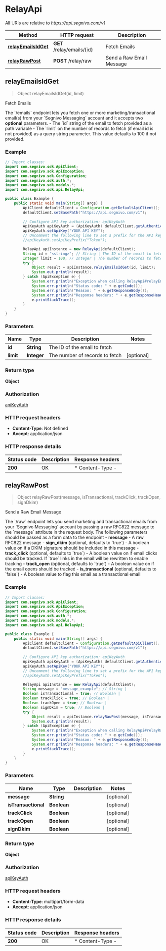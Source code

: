 # RelayApi

All URIs are relative to *https://api.segnivo.com/v1*

| Method | HTTP request | Description |
|------------- | ------------- | -------------|
| [**relayEmailsIdGet**](RelayApi.md#relayEmailsIdGet) | **GET** /relay/emails/{id} | Fetch Emails |
| [**relayRawPost**](RelayApi.md#relayRawPost) | **POST** /relay/raw | Send a Raw Email Message |



## relayEmailsIdGet

> Object relayEmailsIdGet(id, limit)

Fetch Emails

The &#x60;/emails&#x60; endpoint lets you fetch one or more marketing/transactional email(s) from your &#x60;Segnivo Messaging&#x60; account and it accepts two **optional** parameters.  - The &#x60;id&#x60; string of the email to fetch provided as a path variable      - The &#x60;limit&#x60; on the number of records to fetch (if email id is not provided) as a query string parameter. This value defaults to 100 if not provided.

### Example

```java
// Import classes:
import com.segnivo.sdk.ApiClient;
import com.segnivo.sdk.ApiException;
import com.segnivo.sdk.Configuration;
import com.segnivo.sdk.auth.*;
import com.segnivo.sdk.models.*;
import com.segnivo.sdk.api.RelayApi;

public class Example {
    public static void main(String[] args) {
        ApiClient defaultClient = Configuration.getDefaultApiClient();
        defaultClient.setBasePath("https://api.segnivo.com/v1");
        
        // Configure API key authorization: apiKeyAuth
        ApiKeyAuth apiKeyAuth = (ApiKeyAuth) defaultClient.getAuthentication("apiKeyAuth");
        apiKeyAuth.setApiKey("YOUR API KEY");
        // Uncomment the following line to set a prefix for the API key, e.g. "Token" (defaults to null)
        //apiKeyAuth.setApiKeyPrefix("Token");

        RelayApi apiInstance = new RelayApi(defaultClient);
        String id = "<string>"; // String | The ID of the email to fetch
        Integer limit = 100; // Integer | The number of records to fetch
        try {
            Object result = apiInstance.relayEmailsIdGet(id, limit);
            System.out.println(result);
        } catch (ApiException e) {
            System.err.println("Exception when calling RelayApi#relayEmailsIdGet");
            System.err.println("Status code: " + e.getCode());
            System.err.println("Reason: " + e.getResponseBody());
            System.err.println("Response headers: " + e.getResponseHeaders());
            e.printStackTrace();
        }
    }
}
```

### Parameters


| Name | Type | Description  | Notes |
|------------- | ------------- | ------------- | -------------|
| **id** | **String**| The ID of the email to fetch | |
| **limit** | **Integer**| The number of records to fetch | [optional] |

### Return type

**Object**

### Authorization

[apiKeyAuth](../README.md#apiKeyAuth)

### HTTP request headers

- **Content-Type**: Not defined
- **Accept**: application/json


### HTTP response details
| Status code | Description | Response headers |
|-------------|-------------|------------------|
| **200** | OK |  * Content-Type -  <br>  |


## relayRawPost

> Object relayRawPost(message, isTransactional, trackClick, trackOpen, signDkim)

Send a Raw Email Message

The &#x60;/raw&#x60; endpoint lets you send marketing and transactional emails from your &#x60;Segnivo Messaging&#x60; account by passing a raw RFC822 message to the &#x60;message&#x60; attribute in the request body.  The following parameters should be passed as a form data to the endpoint  - **message** - A raw RFC822 message      - **sign_dkim** (optional, defaults to &#x60;true&#x60;) - A boolean value on if a DKIM signature should be included in this message      - **track_click** (optional, defaults to &#x60;true&#x60;) - A boolean value on if email clicks should be tracked. If &#x60;true&#x60; links in the email will be rewritten to enable tracking      - **track_open** (optional, defaults to &#x60;true&#x60;) - A boolean value on if the email opens should be tracked      - **is_transactional** (optional, defaults to &#x60;false&#x60;) - A boolean value to flag this email as a transactional email

### Example

```java
// Import classes:
import com.segnivo.sdk.ApiClient;
import com.segnivo.sdk.ApiException;
import com.segnivo.sdk.Configuration;
import com.segnivo.sdk.auth.*;
import com.segnivo.sdk.models.*;
import com.segnivo.sdk.api.RelayApi;

public class Example {
    public static void main(String[] args) {
        ApiClient defaultClient = Configuration.getDefaultApiClient();
        defaultClient.setBasePath("https://api.segnivo.com/v1");
        
        // Configure API key authorization: apiKeyAuth
        ApiKeyAuth apiKeyAuth = (ApiKeyAuth) defaultClient.getAuthentication("apiKeyAuth");
        apiKeyAuth.setApiKey("YOUR API KEY");
        // Uncomment the following line to set a prefix for the API key, e.g. "Token" (defaults to null)
        //apiKeyAuth.setApiKeyPrefix("Token");

        RelayApi apiInstance = new RelayApi(defaultClient);
        String message = "message_example"; // String | 
        Boolean isTransactional = true; // Boolean | 
        Boolean trackClick = true; // Boolean | 
        Boolean trackOpen = true; // Boolean | 
        Boolean signDkim = true; // Boolean | 
        try {
            Object result = apiInstance.relayRawPost(message, isTransactional, trackClick, trackOpen, signDkim);
            System.out.println(result);
        } catch (ApiException e) {
            System.err.println("Exception when calling RelayApi#relayRawPost");
            System.err.println("Status code: " + e.getCode());
            System.err.println("Reason: " + e.getResponseBody());
            System.err.println("Response headers: " + e.getResponseHeaders());
            e.printStackTrace();
        }
    }
}
```

### Parameters


| Name | Type | Description  | Notes |
|------------- | ------------- | ------------- | -------------|
| **message** | **String**|  | [optional] |
| **isTransactional** | **Boolean**|  | [optional] |
| **trackClick** | **Boolean**|  | [optional] |
| **trackOpen** | **Boolean**|  | [optional] |
| **signDkim** | **Boolean**|  | [optional] |

### Return type

**Object**

### Authorization

[apiKeyAuth](../README.md#apiKeyAuth)

### HTTP request headers

- **Content-Type**: multipart/form-data
- **Accept**: application/json


### HTTP response details
| Status code | Description | Response headers |
|-------------|-------------|------------------|
| **200** | OK |  * Content-Type -  <br>  |

